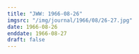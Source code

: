 ```yaml
---
title: "JWW: 1966-08-26"
imgsrc: "/img/journal/1966/08/26-27.jpg"
date: 1966-08-26
enddate: 1966-08-27
draft: false
---
```


<!-- fix pre-formatted input -->
